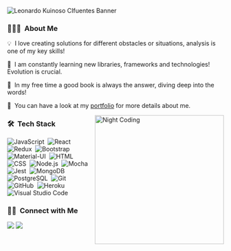 ![Leonardo Kuinoso CIfuentes Banner](https://i.imgur.com/yOhIspD.png)

### 👨🏻‍💻 &nbsp;About Me

💡 &nbsp;I love creating solutions for different obstacles or situations, analysis is one of my key skills!

🌱 &nbsp;I am constantly learning new libraries, frameworks and technologies! Evolution is crucial.

:book: &nbsp;In my free time a good book is always the answer, diving deep into the words!

📄 &nbsp;You can have a look at my  [portfolio](https://portfolio-lemon-mu.vercel.app/) for more details about me. 

<img alt="Night Coding" src="https://media4.giphy.com/media/f3iwJFOVOwuy7K6FFw/giphy.gif?cid=ecf05e47odvleykto9li60z8ug2lfrk52c4ibphnj2posuge&rid=giphy.gif" align="right" width="300"/>

### 🛠 &nbsp;Tech Stack

![JavaScript](https://img.shields.io/badge/-JavaScript-05122A?style=flat&logo=javascript)&nbsp;
![React](https://img.shields.io/badge/-React-05122A?style=flat&logo=react)&nbsp;
![Redux](https://img.shields.io/badge/-Redux-05122A?style=flat&logo=redux)&nbsp;
![Bootstrap](https://img.shields.io/badge/-Bootstrap-05122A?style=flat&logo=bootstrap&logoColor=563D7C)&nbsp;
![Material-UI](https://img.shields.io/badge/-MaterialUI-05122A?style=flat&logo=material-ui)&nbsp;
![HTML](https://img.shields.io/badge/-HTML-05122A?style=flat&logo=HTML5)&nbsp;
![CSS](https://img.shields.io/badge/-CSS-05122A?style=flat&logo=CSS3&logoColor=1572B6)&nbsp;
![Node.js](https://img.shields.io/badge/-Node.js-05122A?style=flat&logo=node.js)&nbsp;
![Mocha](https://img.shields.io/badge/-Mocha-05122A?style=flat&logo=mocha)&nbsp;
![Jest](https://img.shields.io/badge/-Jest-05122A?style=flat&logo=jest)&nbsp;
![MongoDB](https://img.shields.io/badge/-Mongodb-05122A?style=flat&logo=mongodb)&nbsp;
![PostgreSQL](https://img.shields.io/badge/-PostgreSQL-05122A?style=flat&logo=postgresql)&nbsp;
![Git](https://img.shields.io/badge/-Git-05122A?style=flat&logo=git)&nbsp;
![GitHub](https://img.shields.io/badge/-GitHub-05122A?style=flat&logo=github)&nbsp;
![Heroku](https://img.shields.io/badge/-Heroku-05122A?style=flat&logo=heroku)&nbsp;
![Visual Studio Code](https://img.shields.io/badge/-Visual%20Studio%20Code-05122A?style=flat&logo=visual-studio-code&logoColor=007ACC)&nbsp;


### 🤝🏻 &nbsp;Connect with Me

<p align="left">
<a href="https://www.linkedin.com/in/leonardo-kuinoso-cifuentes-916634161/"><img src="https://img.shields.io/badge/-Leonardo%20Kuinoso%20Cifuentes-0077B5?style=flat&logo=Linkedin&logoColor=white"/></a>
<a href="mailto:cifuentes.k.l@gmail.com"><img src="https://img.shields.io/badge/-cifuentes.k.l@gmail.com-D14836?style=flat&logo=Gmail&logoColor=white"/></a>
</p>
